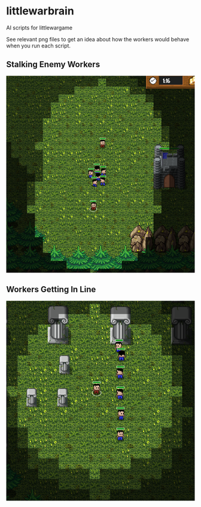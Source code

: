 # littlewarbrain
AI scripts for littlewargame

See relevant png files to get an idea about how the workers would behave when you run each script.

Stalking Enemy Workers
--------
![sew](https://raw.githubusercontent.com/benersuay/littlewarbrain/master/stalker.png "Stalking Enemy Workers. Not so smart.")

Workers Getting In Line
--------
![gil](https://raw.githubusercontent.com/benersuay/littlewarbrain/master/getInLine.png "All My Workers! Get In Line!")
